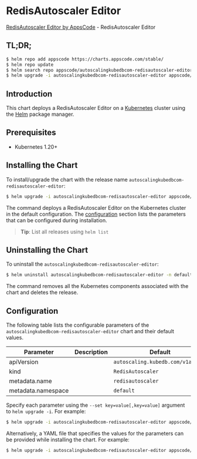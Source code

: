 # RedisAutoscaler Editor

[RedisAutoscaler Editor by AppsCode](https://appscode.com) - RedisAutoscaler Editor

## TL;DR;

```bash
$ helm repo add appscode https://charts.appscode.com/stable/
$ helm repo update
$ helm search repo appscode/autoscalingkubedbcom-redisautoscaler-editor --version=v0.20.0
$ helm upgrade -i autoscalingkubedbcom-redisautoscaler-editor appscode/autoscalingkubedbcom-redisautoscaler-editor -n default --create-namespace --version=v0.20.0
```

## Introduction

This chart deploys a RedisAutoscaler Editor on a [Kubernetes](http://kubernetes.io) cluster using the [Helm](https://helm.sh) package manager.

## Prerequisites

- Kubernetes 1.20+

## Installing the Chart

To install/upgrade the chart with the release name `autoscalingkubedbcom-redisautoscaler-editor`:

```bash
$ helm upgrade -i autoscalingkubedbcom-redisautoscaler-editor appscode/autoscalingkubedbcom-redisautoscaler-editor -n default --create-namespace --version=v0.20.0
```

The command deploys a RedisAutoscaler Editor on the Kubernetes cluster in the default configuration. The [configuration](#configuration) section lists the parameters that can be configured during installation.

> **Tip**: List all releases using `helm list`

## Uninstalling the Chart

To uninstall the `autoscalingkubedbcom-redisautoscaler-editor`:

```bash
$ helm uninstall autoscalingkubedbcom-redisautoscaler-editor -n default
```

The command removes all the Kubernetes components associated with the chart and deletes the release.

## Configuration

The following table lists the configurable parameters of the `autoscalingkubedbcom-redisautoscaler-editor` chart and their default values.

|     Parameter      | Description |                   Default                    |
|--------------------|-------------|----------------------------------------------|
| apiVersion         |             | <code>autoscaling.kubedb.com/v1alpha1</code> |
| kind               |             | <code>RedisAutoscaler</code>                 |
| metadata.name      |             | <code>redisautoscaler</code>                 |
| metadata.namespace |             | <code>default</code>                         |


Specify each parameter using the `--set key=value[,key=value]` argument to `helm upgrade -i`. For example:

```bash
$ helm upgrade -i autoscalingkubedbcom-redisautoscaler-editor appscode/autoscalingkubedbcom-redisautoscaler-editor -n default --create-namespace --version=v0.20.0 --set apiVersion=autoscaling.kubedb.com/v1alpha1
```

Alternatively, a YAML file that specifies the values for the parameters can be provided while
installing the chart. For example:

```bash
$ helm upgrade -i autoscalingkubedbcom-redisautoscaler-editor appscode/autoscalingkubedbcom-redisautoscaler-editor -n default --create-namespace --version=v0.20.0 --values values.yaml
```
